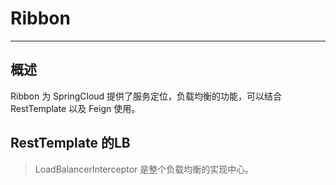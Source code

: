 # Ribbon

---

## 概述 

Ribbon 为 SpringCloud 提供了服务定位，负载均衡的功能，可以结合 RestTemplate 以及 Feign 使用。







## RestTemplate 的LB

> LoadBalancerInterceptor 是整个负载均衡的实现中心。







